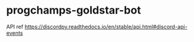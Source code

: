 # progchamps-goldstar-bot

API ref https://discordpy.readthedocs.io/en/stable/api.html#discord-api-events